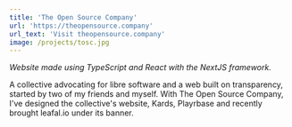 ```yaml
---
title: 'The Open Source Company'
url: 'https://theopensource.company'
url_text: 'Visit theopensource.company'
image: /projects/tosc.jpg
---
```

_Website made using TypeScript and React with the NextJS framework._

A collective advocating for libre software and a web built on transparency, started by two of my friends and myself. With The Open Source Company, I've designed the collective's website, Kards, Playrbase and recently brought leafal.io under its banner.